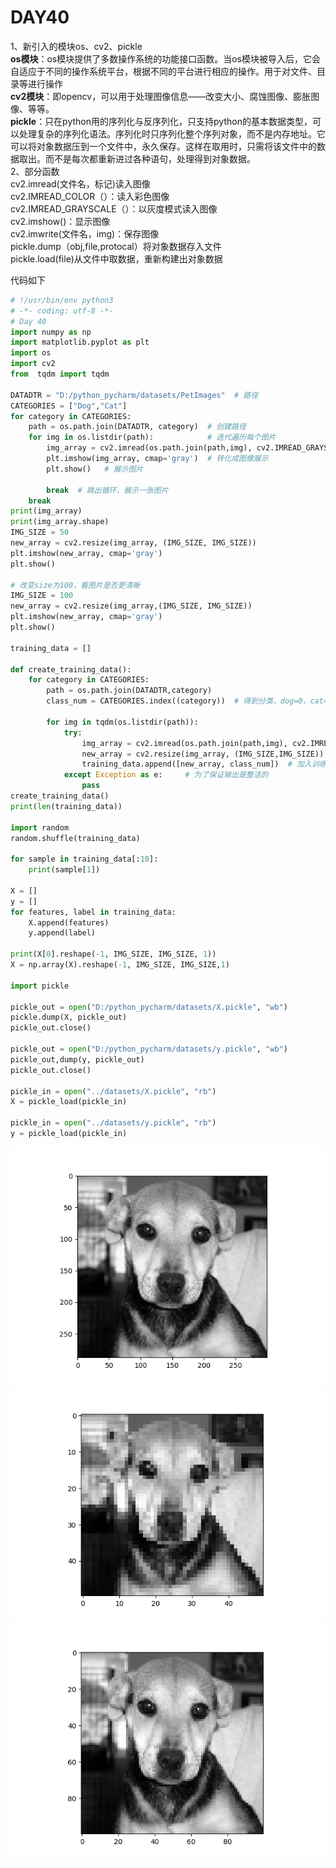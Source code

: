 # DAY40 
1、新引入的模块os、cv2、pickle   
**os模块**：os模块提供了多数操作系统的功能接口函数。当os模块被导入后，它会自适应于不同的操作系统平台，根据不同的平台进行相应的操作。用于对文件、目录等进行操作   
**cv2模块**：即opencv，可以用于处理图像信息——改变大小、腐蚀图像、膨胀图像、等等。   
**pickle**：只在python用的序列化与反序列化，只支持python的基本数据类型，可以处理复杂的序列化语法。序列化时只序列化整个序列对象，而不是内存地址。它可以将对象数据压到一个文件中，永久保存。这样在取用时，只需将该文件中的数据取出。而不是每次都重新进过各种语句，处理得到对象数据。   
2、部分函数    
cv2.imread(文件名，标记)读入图像    
cv2.IMREAD_COLOR（）：读入彩色图像   
cv2.IMREAD_GRAYSCALE（）：以灰度模式读入图像   
cv2.imshow()：显示图像   
cv2.imwrite(文件名，img)：保存图像  
pickle.dump（obj,file,protocal）将对象数据存入文件  
pickle.load(file)从文件中取数据，重新构建出对象数据   

代码如下   
```python
# !/usr/bin/env python3
# -*- coding: utf-8 -*-
# Day 40
import numpy as np
import matplotlib.pyplot as plt
import os
import cv2
from  tqdm import tqdm

DATADTR = "D:/python_pycharm/datasets/PetImages"  # 路径
CATEGORIES = ["Dog","Cat"]
for category in CATEGORIES:
    path = os.path.join(DATADTR, category)  # 创建路径
    for img in os.listdir(path):            # 迭代遍历每个图片
        img_array = cv2.imread(os.path.join(path,img), cv2.IMREAD_GRAYSCALE)  # 转化成array
        plt.imshow(img_array, cmap='gray')  # 转化成图像展示
        plt.show()   # 展示图片

        break  # 跳出循环，展示一张图片
    break
print(img_array)
print(img_array.shape)
IMG_SIZE = 50
new_array = cv2.resize(img_array, (IMG_SIZE, IMG_SIZE))
plt.imshow(new_array, cmap='gray')
plt.show()

# 改变size为100，看图片是否更清晰
IMG_SIZE = 100
new_array = cv2.resize(img_array,(IMG_SIZE, IMG_SIZE))
plt.imshow(new_array, cmap='gray')
plt.show()

training_data = []

def create_training_data():
    for category in CATEGORIES:
        path = os.path.join(DATADTR,category)
        class_num = CATEGORIES.index((category))  # 得到分类，dog=0，cat=1

        for img in tqdm(os.listdir(path)):
            try:
                img_array = cv2.imread(os.path.join(path,img), cv2.IMREAD_GRAYSCALE)
                new_array = cv2.resize(img_array, (IMG_SIZE,IMG_SIZE))    # 大小转换
                training_data.append([new_array, class_num])  # 加入训练数据中
            except Exception as e:     # 为了保证输出是整洁的
                pass
create_training_data()
print(len(training_data))

import random
random.shuffle(training_data)

for sample in training_data[:10]:
    print(sample[1])

X = []
y = []
for features, label in training_data:
    X.append(features)
    y.append(label)

print(X[0].reshape(-1, IMG_SIZE, IMG_SIZE, 1))
X = np.array(X).reshape(-1, IMG_SIZE, IMG_SIZE,1)

import pickle

pickle_out = open("D:/python_pycharm/datasets/X.pickle", "wb")
pickle.dump(X, pickle_out)
pickle_out.close()

pickle_out = open("D:/python_pycharm/datasets/y.pickle", "wb")
pickle_out,dump(y, pickle_out)
pickle_out.close()

pickle_in = open("../datasets/X.pickle", "rb")
X = pickle_load(pickle_in)

pickle_in = open("../datasets/y.pickle", "rb")
y = pickle_load(pickle_in)
```
![40.1](https://github.com/gravitymxb/100Days_Of_ML_MXB/blob/master/40.1.png)
![40.2](https://github.com/gravitymxb/100Days_Of_ML_MXB/blob/master/40.2.png)
![40.3](https://github.com/gravitymxb/100Days_Of_ML_MXB/blob/master/40.3.png)

